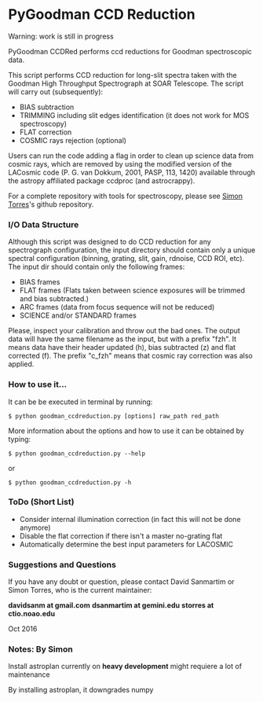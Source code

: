 # PyGoodman CCD Reduction

Warning: work is still in progress

PyGoodman CCDRed performs ccd reductions for Goodman spectroscopic data.

This script performs CCD reduction for long-slit spectra taken with the 
Goodman High Throughput Spectrograph at SOAR Telescope. The script will 
carry out (subsequently):

 - BIAS subtraction
 - TRIMMING including slit edges identification (it does not work
   for MOS spectroscopy)
 - FLAT correction
 - COSMIC rays rejection (optional)

Users can run the code adding a flag in order to clean up science data 
from cosmic rays, which are removed by using the modified version of 
the LACosmic code (P. G. van Dokkum, 2001, PASP, 113, 1420) available 
through the astropy affiliated package ccdproc (and astrocrappy).

For a complete repository with tools for spectroscopy, please see 
[Simon Torres](https://github.com/simontorres/goodman)'s github 
repository.


### I/O Data Structure

Although this script was designed to do CCD reduction for any 
spectrograph configuration, the input directory should contain only 
a unique spectral configuration (binning, grating, slit, gain, rdnoise, 
CCD ROI, etc). The input dir should contain only the following frames:

- BIAS frames
- FLAT frames (Flats taken between science exposures will be trimmed
  and bias subtracted.)
- ARC frames (data from focus sequence will not be reduced)
- SCIENCE and/or STANDARD frames

Please, inspect your calibration and throw out the bad ones. The output 
data will have the same filename as the input, but with a prefix "fzh". 
It means data have their header updated (h), bias subtracted (z) and 
flat corrected (f). The prefix "c_fzh" means that cosmic ray correction 
was also applied.

### How to use it...

It can be be executed in terminal by running: 

    $ python goodman_ccdreduction.py [options] raw_path red_path 
    
More information about the options and how to use it can be obtained by 
typing:

    $ python goodman_ccdreduction.py --help

or

    $ python goodman_ccdreduction.py -h

### ToDo (Short List)

- Consider internal illumination correction (in fact this will not be 
done anymore)
- Disable the flat correction if there isn't a master no-grating flat
- Automatically determine the best input parameters for LACOSMIC

### Suggestions and Questions

If you have any doubt or question, please contact David Sanmartim or Simon 
Torres, who is the current maintainer:

<b>davidsanm at gmail.com</b>
<b>dsanmartim at gemini.edu</b>
<b>storres at ctio.noao.edu</b>
   
Oct 2016

### Notes: By Simon

Install astroplan currently on **heavy development** might requiere a lot
of maintenance

By installing astroplan, it downgrades numpy
